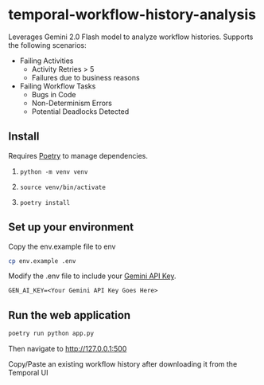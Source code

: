 # temporal-workflow-history-analysis
Leverages Gemini 2.0 Flash model to analyze workflow histories. Supports the following scenarios:

* Failing Activities 
  * Activity Retries > 5
  * Failures due to business reasons
* Failing Workflow Tasks
  * Bugs in Code
  * Non-Determinism Errors
  * Potential Deadlocks Detected

## Install
Requires [Poetry](https://python-poetry.org/) to manage dependencies.

1. `python -m venv venv`

2. `source venv/bin/activate`

3. `poetry install`

## Set up your environment
Copy the env.example file to env

```bash
cp env.example .env
```

Modify the .env file to include your [Gemini API Key](https://ai.google.dev/gemini-api/docs/api-key). 

```text
GEN_AI_KEY=<Your Gemini API Key Goes Here>
```

## Run the web application

```bash
poetry run python app.py
```

Then navigate to http://127.0.0.1:500

Copy/Paste an existing workflow history after downloading it from the Temporal UI
